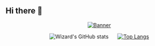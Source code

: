 ## Hi there 👋

<p align="center">
  <a href="https://www.youtube.com/watch?v=dQw4w9WgXcQ"><img src="https://steamuserimages-a.akamaihd.net/ugc/2274945577047540920/F399E3B88ED93CDFC40C8AFCDF67A91AE5983408/?imw=250&imh=250&ima=fit&impolicy=Letterbox&imcolor=%23000000&letterbox=false" alt="Banner"></a>
</p>

<div align="center">
  <div style="display: inline-block;">
    <img src="https://github-readme-stats.vercel.app/api?username=Echoslayer&show_icons=true" alt="Wizard's GitHub stats" />
  </div>
  <div style="display: inline-block; margin-left: 20px;">
    <a href="https://github.com/Echoslayer/github-readme-stats">
      <img src="https://github-readme-stats.vercel.app/api/top-langs/?username=Echoslayer&layout=compact" alt="Top Langs" />
    </a>
  </div>
</div>







<!--
**Echoslayer/Echoslayer** is a ✨ _special_ ✨ repository because its `README.md` (this file) appears on your GitHub profile.

Here are some ideas to get you started:

- 🔭 I’m currently working on ...
- 🌱 I’m currently learning ...
- 👯 I’m looking to collaborate on ...
- 🤔 I’m looking for help with ...
- 💬 Ask me about ...
- 📫 How to reach me: ...
- 😄 Pronouns: ...
- ⚡ Fun fact: ...

 [![Wizard's GitHub stats]()
  [![Readme Card](https://github-readme-stats.vercel.app/api/pin/?username=Echoslayer&repo=github-readme-stats)](https://github.com/Echoslayer/github-readme-stats)
  [![Top Langs](https://github-readme-stats.vercel.app/api/top-langs/?username=Echoslayer&layout=compact)](https://github.com/Echoslayer/github-readme-stats)
-->


